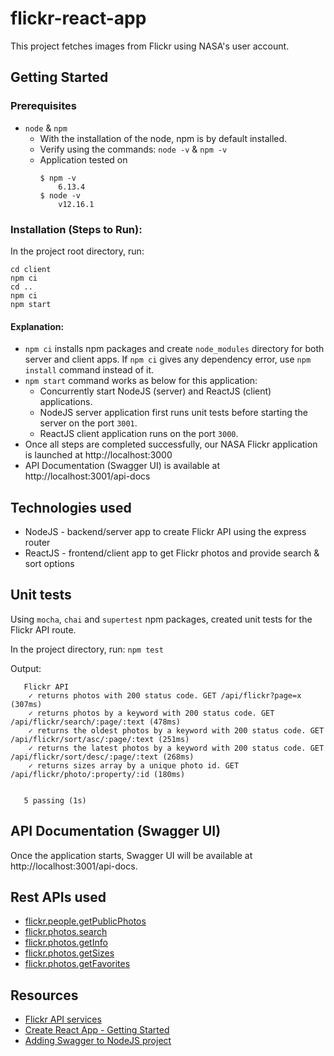 # flickr-react-app

This project fetches images from Flickr using NASA's user account.

## Getting Started

### Prerequisites
- `node` & `npm`
    - With the installation of the node, npm is by default installed.
    - Verify using the commands: `node -v` & `npm -v`
    - Application tested on
        ```
        $ npm -v
            6.13.4
        $ node -v
            v12.16.1
        ```

### Installation (Steps to Run):

In the project root directory, run:
```
cd client
npm ci
cd ..
npm ci
npm start
```

#### Explanation:
- `npm ci` installs npm packages and create `node_modules` directory for both server and client apps. If `npm ci` gives any dependency error, use `npm install` command instead of it.
- `npm start` command works as below for this application:
    - Concurrently start NodeJS (server) and ReactJS (client) applications.
    - NodeJS server application first runs unit tests before starting the server on the port `3001`.
    - ReactJS client application runs on the port `3000`.
- Once all steps are completed successfully, our NASA Flickr application is launched at http://localhost:3000
- API Documentation (Swagger UI) is available at http://localhost:3001/api-docs

## Technologies used

- NodeJS - backend/server app to create Flickr API using the express router
- ReactJS - frontend/client app to get Flickr photos and provide search & sort options

## Unit tests

Using `mocha`, `chai` and `supertest` npm packages, created unit tests for the Flickr API route.

In the project directory, run: `npm test`

Output:
```
   Flickr API
    ✓ returns photos with 200 status code. GET /api/flickr?page=x (307ms)
    ✓ returns photos by a keyword with 200 status code. GET /api/flickr/search/:page/:text (478ms)
    ✓ returns the oldest photos by a keyword with 200 status code. GET /api/flickr/sort/asc/:page/:text (251ms)
    ✓ returns the latest photos by a keyword with 200 status code. GET /api/flickr/sort/desc/:page/:text (268ms)
    ✓ returns sizes array by a unique photo id. GET /api/flickr/photo/:property/:id (180ms)


   5 passing (1s)
```

## API Documentation (Swagger UI)
Once the application starts, Swagger UI will be available at http://localhost:3001/api-docs.

## Rest APIs used

- [flickr.people.getPublicPhotos](https://www.flickr.com/services/api/flickr.people.getPublicPhotos.html)
- [flickr.photos.search](https://www.flickr.com/services/api/flickr.photos.search.html)
- [flickr.photos.getInfo](https://www.flickr.com/services/api/flickr.photos.getInfo.html)
- [flickr.photos.getSizes](https://www.flickr.com/services/api/flickr.photos.getSizes.html)
- [flickr.photos.getFavorites](https://www.flickr.com/services/api/flickr.photos.getFavorites.html)

## Resources
* [Flickr API services](https://www.flickr.com/services/api/)
* [Create React App - Getting Started](https://create-react-app.dev/docs/getting-started)
* [Adding Swagger to NodeJS project](https://blog.cloudboost.io/adding-swagger-to-existing-node-js-project-92a6624b855b)